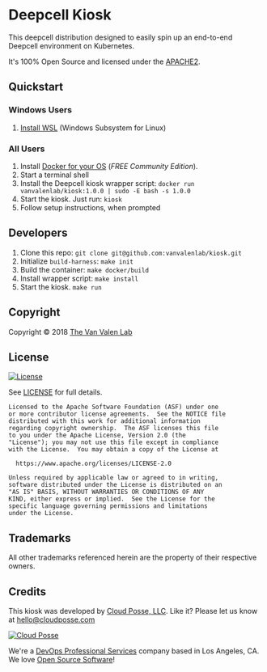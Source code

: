 # Deepcell Kiosk

This deepcell distribution designed to easily spin up an end-to-end Deepcell environment on Kubernetes.

It's 100% Open Source and licensed under the [APACHE2](LICENSE).

## Quickstart

### Windows Users

1. [Install WSL](https://docs.microsoft.com/en-us/windows/wsl/install-win10) (Windows Subsystem for Linux)

### All Users

1. Install [Docker for your OS](https://www.docker.com/community-edition) (*FREE Community Edition*). 
2. Start a terminal shell
3. Install the Deepcell kiosk wrapper script: `docker run vanvalenlab/kiosk:1.0.0 | sudo -E bash -s 1.0.0`
4. Start the kiosk. Just run: `kiosk`
5. Follow setup instructions, when prompted

## Developers

1. Clone this repo: `git clone git@github.com:vanvalenlab/kiosk.git`
2. Initialize `build-harness`: `make init`
3. Build the container: `make docker/build`
4. Install wrapper script: `make install`
5. Start the kiosk. `make run`

## Copyright

Copyright © 2018 [The Van Valen Lab](http://www.vanvalen.caltech.edu/)

## License 

[![License](https://img.shields.io/badge/License-Apache%202.0-blue.svg)](https://opensource.org/licenses/Apache-2.0) 

See [LICENSE](LICENSE) for full details.

    Licensed to the Apache Software Foundation (ASF) under one
    or more contributor license agreements.  See the NOTICE file
    distributed with this work for additional information
    regarding copyright ownership.  The ASF licenses this file
    to you under the Apache License, Version 2.0 (the
    "License"); you may not use this file except in compliance
    with the License.  You may obtain a copy of the License at

      https://www.apache.org/licenses/LICENSE-2.0

    Unless required by applicable law or agreed to in writing,
    software distributed under the License is distributed on an
    "AS IS" BASIS, WITHOUT WARRANTIES OR CONDITIONS OF ANY
    KIND, either express or implied.  See the License for the
    specific language governing permissions and limitations
    under the License.


## Trademarks

All other trademarks referenced herein are the property of their respective owners.

## Credits

This kiosk was developed by [Cloud Posse, LLC](https://cloudposse.com). Like it? Please let us know at <hello@cloudposse.com>

[![Cloud Posse](https://cloudposse.com/logo-300x69.svg)](https://cloudposse.com)

We're a [DevOps Professional Services](https://cloudposse.com) company based in Los Angeles, CA. We love [Open Source Software](https://github.com/cloudposse/)!


